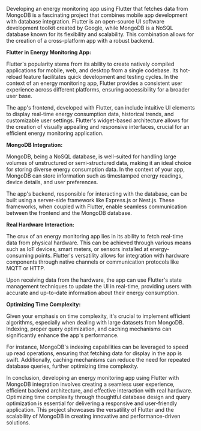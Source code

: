 Developing an energy monitoring app using Flutter that fetches data from MongoDB is a fascinating project that combines mobile app development with database integration. Flutter is an open-source UI software development toolkit created by Google, while MongoDB is a NoSQL database known for its flexibility and scalability. This combination allows for the creation of a cross-platform app with a robust backend.

**Flutter in Energy Monitoring App:**

Flutter's popularity stems from its ability to create natively compiled applications for mobile, web, and desktop from a single codebase. Its hot-reload feature facilitates quick development and testing cycles. In the context of an energy monitoring app, Flutter provides a consistent user experience across different platforms, ensuring accessibility for a broader user base.

The app's frontend, developed with Flutter, can include intuitive UI elements to display real-time energy consumption data, historical trends, and customizable user settings. Flutter's widget-based architecture allows for the creation of visually appealing and responsive interfaces, crucial for an efficient energy monitoring application.

**MongoDB Integration:**

MongoDB, being a NoSQL database, is well-suited for handling large volumes of unstructured or semi-structured data, making it an ideal choice for storing diverse energy consumption data. In the context of your app, MongoDB can store information such as timestamped energy readings, device details, and user preferences.

The app's backend, responsible for interacting with the database, can be built using a server-side framework like Express.js or Nest.js. These frameworks, when coupled with Flutter, enable seamless communication between the frontend and the MongoDB database.

**Real Hardware Interaction:**

The crux of an energy monitoring app lies in its ability to fetch real-time data from physical hardware. This can be achieved through various means such as IoT devices, smart meters, or sensors installed at energy-consuming points. Flutter's versatility allows for integration with hardware components through native channels or communication protocols like MQTT or HTTP.

Upon receiving data from the hardware, the app can use Flutter's state management techniques to update the UI in real-time, providing users with accurate and up-to-date information about their energy consumption.

**Optimizing Time Complexity:**

Given your emphasis on time complexity, it's crucial to implement efficient algorithms, especially when dealing with large datasets from MongoDB. Indexing, proper query optimization, and caching mechanisms can significantly enhance the app's performance.

For instance, MongoDB's indexing capabilities can be leveraged to speed up read operations, ensuring that fetching data for display in the app is swift. Additionally, caching mechanisms can reduce the need for repeated database queries, further optimizing time complexity.

In conclusion, developing an energy monitoring app using Flutter with MongoDB integration involves creating a seamless user experience, efficient backend architecture, and effective interaction with real hardware. Optimizing time complexity through thoughtful database design and query optimization is essential for delivering a responsive and user-friendly application. This project showcases the versatility of Flutter and the scalability of MongoDB in creating innovative and performance-driven solutions.
